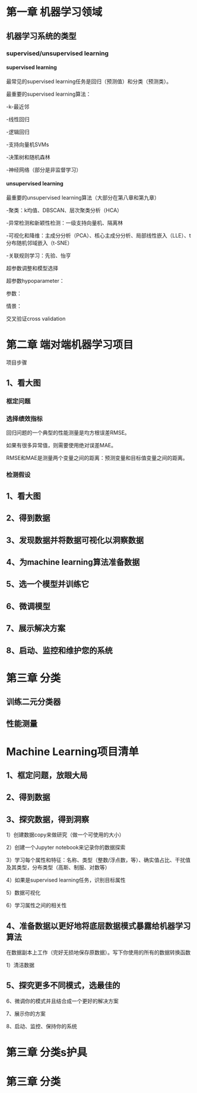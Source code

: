 # 第一章 机器学习领域

## 机器学习系统的类型

### supervised/unsupervised learning

#### supervised learning

最常见的supervised learning任务是回归（预测值）和分类（预测类）。

最重要的supervised learning算法：

-k-最近邻

-线性回归

-逻辑回归

-支持向量机SVMs

-决策树和随机森林

-神经网络（部分是非监督学习）

#### unsupervised learning

最重要的unsupervised learning算法（大部分在第八章和第九章）

-聚类：k均值、DBSCAN、层次聚类分析（HCA）

-异常检测和新颖性检测：一级支持向量机、隔离林

-可视化和降维：主成分分析（PCA）、核心主成分分析、局部线性嵌入（LLE）、t分布随机邻域嵌入（t-SNE）

-关联规则学习：先验、怡亨




超参数调整和模型选择

超参数hypoparameter：

参数：

情景：

交叉验证cross validation



# 第二章 端对端机器学习项目

项目步骤

## 1、看大图

### 框定问题

### 选择绩效指标

回归问题的一个典型的性能测量是均方根误差RMSE。

如果有很多异常值，则需要使用绝对误差MAE。

RMSE和MAE是测量两个变量之间的距离：预测变量和目标值变量之间的距离。

### 检测假设

## 1、看大图

## 2、得到数据

## 3、发现数据并将数据可视化以洞察数据

## 4、为machine learning算法准备数据

## 5、选一个模型并训练它

## 6、微调模型

## 7、展示解决方案

## 8、启动、监控和维护您的系统



# 第三章 分类

## 训练二元分类器

## 性能测量



# Machine Learning项目清单

## 1、框定问题，放眼大局

## 2、得到数据

## 3、探究数据，得到洞察

1）创建数据copy来做研究（做一个可使用的大小）

2）创建一个Jupyter notebook来记录你的数据探索

3）学习每个属性和特征：名称、类型（整数/浮点数，等）、确实值占比、干扰值及其类型，分布类型（高斯、制服、对数等）

4）如果是supervised learning任务，识别目标属性

5）数据可视化

6）学习属性之间的相关性

## 4、准备数据以更好地将底层数据模式暴露给机器学习算法

在数据副本上工作（完好无损地保存原数据）。写下你使用的所有的数据转换函数

1）清洁数据

## 5、探究更多不同模式，选最佳的

6、微调你的模式并且结合成一个更好的解决方案

7、展示你的方案

8、启动、监控、保持你的系统

# 第三章 分类s护具
# 第三章 分类
